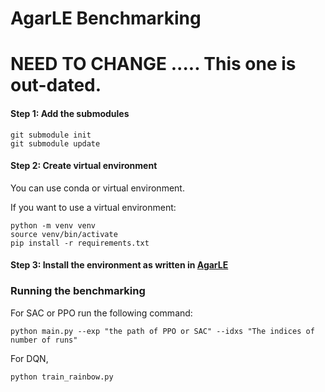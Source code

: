 # AgarLE Benchmarking
# NEED TO CHANGE ..... This one is out-dated.
#### Step 1: Add the submodules
```
git submodule init
git submodule update
```

#### Step 2: Create virtual environment

You can use conda or virtual environment. 

If you want to use a virtual environment: 
```
python -m venv venv
source venv/bin/activate
pip install -r requirements.txt
```

#### Step 3: Install the environment as written in [AgarLE](https://github.com/machado-research/AgarLE.git)


### Running the benchmarking

For SAC or PPO run the following command:
```
python main.py --exp "the path of PPO or SAC" --idxs "The indices of number of runs"
```
For DQN, 
```
python train_rainbow.py 
```
